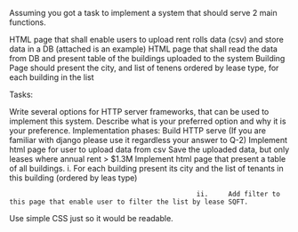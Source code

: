 Assuming you got a task to implement a system that should serve 2 main functions.

HTML page that shall enable users to upload rent rolls data (csv) and store data in a DB (attached is an example)
HTML page that shall read the data from DB and present table of the buildings uploaded to the system
Building Page should present the city, and list of tenens ordered by lease type, for each building in the list
 

Tasks:

Write several options for HTTP server frameworks, that can be used to implement this system.
Describe what is your preferred option and why it is your preference.
Implementation phases:
Build HTTP serve (If you are familiar with django please use it regardless your answer to Q-2)
Implement html page for user to upload data from csv
Save the uploaded data, but only leases where annual rent > $1.3M
Implement html page that present a table of all buildings.
                                                    i.     For each building present its city and the list of tenants in this building (ordered by leas type)

                                                   ii.     Add filter to this page that enable user to filter the list by lease SQFT.

Use simple CSS just so it would be readable.